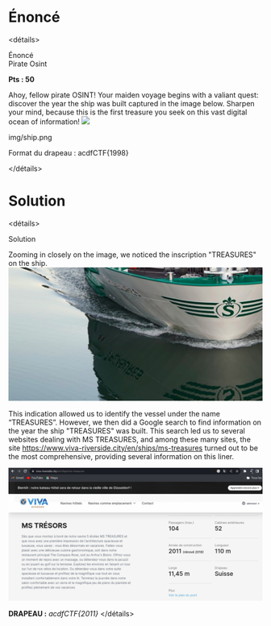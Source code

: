 # Énoncé

<détails><summary>Énoncé</summary>
Pirate Osint

**Pts : 50**

Ahoy, fellow pirate OSINT! Your maiden voyage begins with a valiant quest: discover the year the ship was built captured in the image below. Sharpen your mind, because this is the first treasure you seek on this vast digital ocean of information!
 <img src='https://github.com/parfaittolefo/Cyberlympics-CTF-Qualif-2023/blob/main/img/ship.png'>
 
 img/ship.png
 
Format du drapeau : acdfCTF{1998}

</détails>

# Solution
<détails><summary>Solution</summary>


Zooming in closely on the image, we noticed the inscription "TREASURES" on the ship.
<img src='https://github.com/parfaittolefo/Cyberlympics-CTF-Qualif-2023/blob/main/img/Capture%20d%E2%80%99%C3%A9cran%20du%202023-09-25%2003-05-46.png'>

This indication allowed us to identify the vessel under the name “TREASURES”. However, we then did a Google search to find information on the year the ship "TREASURES" was built. This search led us to several websites dealing with MS TREASURES, and among these many sites, the site https://www.viva-riverside.city/en/ships/ms-treasures turned out to be the most comprehensive, providing several information on this liner.

<img src='https://github.com/parfaittolefo/Cyberlympics-CTF-Qualif-2023/blob/main/img/Capture%20d%E2%80%99%C3%A9cran%20du%202023-09-25%2003-05-01.png'>

**DRAPEAU :** _acdfCTF{2011}_
</détails>
